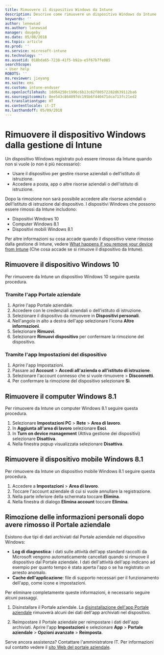 ```yaml
---
title: Rimuovere il dispositivo Windows da Intune
description: Descrive come rimuovere un dispositivo Windows da Intune
keywords: ''
author: lenewsad
ms.author: lanewsad
manager: dougeby
ms.date: 05/08/2018
ms.topic: article
ms.prod: ''
ms.service: microsoft-intune
ms.technology: ''
ms.assetid: 018bda65-7238-41f5-b92a-e5f67b7fe085
searchScope:
- User help
ROBOTS: ''
ms.reviewer: jieyang
ms.suite: ems
ms.custom: intune-enduser
ms.openlocfilehash: 1dd64250c1996c6b13c62f80572282d639112ba6
ms.sourcegitcommit: 8ee543c864097dc195b6f440471dca713fc21ed2
ms.translationtype: HT
ms.contentlocale: it-IT
ms.lasthandoff: 05/09/2018
---
```

# <a name="remove-your-windows-device-from-intune-management"></a>Rimuovere il dispositivo Windows dalla gestione di Intune

Un dispositivo Windows registrato può essere rimosso da Intune quando non si vuole (o non è più necessario):  
* Usare il dispositivo per gestire risorse aziendali o dell'istituto di istruzione. 
* Accedere a posta, app o altre risorse aziendali o dell'istituto di istruzione.

Dopo la rimozione non sarà possibile accedere alle risorse aziendali o dell'istituto di istruzione dal dispositivo. I dispositivi Windows che possono essere rimossi da Intune includono:  
* Dispositivi Windows 10 
* Computer Windows 8.1
* Dispositivi mobili Windows 8.1
 
Per altre informazioni su cosa accade quando il dispositivo viene rimosso dalla gestione di Intune, vedere [What happens if you remove your device from Intune](what-happens-if-you-unenroll-your-device-from-intune-windows.md) (Che cosa accade se si rimuove il dispositivo da Intune).

## <a name="remove-your-windows-10-device"></a>Rimuovere il dispositivo Windows 10
Per rimuovere da Intune un dispositivo Windows 10 seguire questa procedura.

### <a name="via-the-company-portal-app"></a>Tramite l'app Portale aziendale

1. Aprire l'app Portale aziendale.
2. Accedere con le credenziali aziendali o dell'istituto di istruzione.
3. Selezionare il dispositivo da rimuovere in **Dispositivi personali**.
4. Nell'angolo in alto a destra dell'app selezionare l'icona **Altre informazioni**.
5. Selezionare **Rimuovi**. 
6. Selezionare **Rimuovi dispositivo** per confermare la rimozione del dispositivo.

### <a name="via-device-settings-app"></a>Tramite l'app Impostazioni del dispositivo
1. Aprire l'app Impostazioni. 
2. Passare ad **Account** > **Accedi all'azienda o all'istituto di istruzione**.
3. Selezionare l'account connesso che si vuole rimuovere > **Disconnetti**.
4. Per confermare la rimozione del dispositivo selezionare **Sì**.

## <a name="remove-your-windows-81-computer"></a>Rimuovere il computer Windows 8.1
Per rimuovere da Intune un computer Windows 8.1 seguire questa procedura.

1.  Selezionare **Impostazioni PC** > **Rete** > **Area di lavoro**.
2.  In **Aggiunta all'area di lavoro** selezionare **Esci**.
3.  In **Turn on device management** (Attiva gestione dei dispositivi) selezionare **Disattiva**.
4.  Nella finestra popup visualizzata selezionare **Disattiva**.

## <a name="remove-your-windows-81-mobile-device"></a>Rimuovere il dispositivo mobile Windows 8.1
Per rimuovere da Intune un dispositivo mobile Windows 8.1 seguire questa procedura.

1.  Accedere a **Impostazioni** > **Area di lavoro**.
2.  Toccare l'account aziendale di cui si vuole annullare la registrazione.
3.  Nella parte inferiore della schermata toccare **Elimina**.
4.  Nella finestra di dialogo **Elimina account** toccare **Elimina**.  
## <a name="removing-your-personal-information-after-removing-the-company-portal"></a>Rimozione delle informazioni personali dopo avere rimosso il Portale aziendale
Esistono due tipi di dati archiviati dal Portale aziendale nel dispositivo Windows:

-   **Log di diagnostica**: i dati sulle attività dell'app standard raccolti da Microsoft vengono automaticamente cancellati quando si rimuove il dispositivo dal Portale aziendale. I dati dell'attività dell'app indicano ad esempio per quanto tempo è stata aperta l'app o se ha registrato un arresto anomalo.
-   **Cache dell'applicazione**: file di supporto necessari per il funzionamento dell'app, come icone e impostazioni.

Per eliminare completamente queste informazioni, è necessario seguire alcuni passaggi.

1. Disinstallare il Portale aziendale. La [disinstallazione dell'app Portale aziendale](https://support.microsoft.com/help/4028003/windows-10-uninstall-apps-and-programs) rimuoverà alcuni dei dati dell'app archiviati nel dispositivo.  

2. Reimpostare il Portale aziendale per reimpostare i dati dell'app archiviati. Aprire l'app **Impostazioni** e selezionare **App** > **Portale aziendale** > **Opzioni avanzate** > **Reimposta**. 

Serve ancora assistenza? Contattare l'amministratore IT. Per informazioni sul contatto vedere il [sito Web del portale aziendale](https://portal.manage.microsoft.com#HelpDeskDialog).